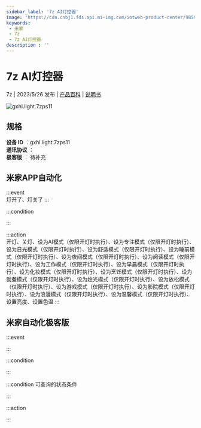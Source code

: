 ```yaml
---
sidebar_label: '7z AI灯控器'
image: 'https://cdn.cnbj1.fds.api.mi-img.com/iotweb-product-center/9859c23e8521affbede20e1e4fd24fbb_1684574527708.png?GalaxyAccessKeyId=AKVGLQWBOVIRQ3XLEW&Expires=9223372036854775807&Signature=hvv4cpJK3o993pn+cNiEqrgG37Q='
keywords: 
 - 米家
 - 7z
 - 7z AI灯控器
description : ''
---
```

# 7z AI灯控器

7z | 2023/5/26 发布 | [产品百科](https://home.mi.com/webapp/content/baike/product/index.html?model=gxhl.light.7zps11/) | [说明书](https://home.mi.com/views/introduction.html?model=gxhl.light.7zps11&region=cn)

![gxhl.light.7zps11](https://cdn.cnbj1.fds.api.mi-img.com/iotweb-product-center/9859c23e8521affbede20e1e4fd24fbb_1684574527708.png?GalaxyAccessKeyId=AKVGLQWBOVIRQ3XLEW&Expires=9223372036854775807&Signature=hvv4cpJK3o993pn+cNiEqrgG37Q=)

## 规格  
> 
**设备 ID** ：gxhl.light.7zps11  
**通讯协议** ：  
**极客版**  ： 待补充 


## 米家APP自动化  

:::event  
灯开了、灯关了
:::

:::condition  

:::

:::action   
开灯、关灯、设为AI模式（仅限开灯时执行）、设为专注模式（仅限开灯时执行）、设为日光模式（仅限开灯时执行）、设为舒适模式（仅限开灯时执行）、设为睡前模式（仅限开灯时执行）、设为夜间模式（仅限开灯时执行）、设为阅读模式（仅限开灯时执行）、设为工作模式（仅限开灯时执行）、设为早晨模式（仅限开灯时执行）、设为化妆模式（仅限开灯时执行）、设为烹饪模式（仅限开灯时执行）、设为就餐模式（仅限开灯时执行）、设为烛光模式（仅限开灯时执行）、设为放松模式（仅限开灯时执行）、设为游戏模式（仅限开灯时执行）、设为影院模式（仅限开灯时执行）、设为浪漫模式（仅限开灯时执行）、设为温馨模式（仅限开灯时执行）、设置亮度、设置色温
:::

## 米家自动化极客版  

:::event  

:::

:::condition  

:::

:::condition 可查询的状态条件  

:::

:::action  

:::

        
